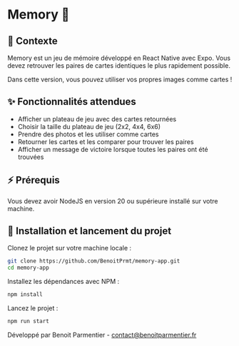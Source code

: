 # Memory 🧠

## 📱 Contexte
Memory est un jeu de mémoire développé en React Native avec Expo. Vous devez retrouver les paires de cartes identiques le plus rapidement possible.

Dans cette version, vous pouvez utiliser vos propres images comme cartes !

## ✨ Fonctionnalités attendues
- Afficher un plateau de jeu avec des cartes retournées
- Choisir la taille du plateau de jeu (2x2, 4x4, 6x6)
- Prendre des photos et les utiliser comme cartes
- Retourner les cartes et les comparer pour trouver les paires
- Afficher un message de victoire lorsque toutes les paires ont été trouvées

## ⚡️️ Prérequis
Vous devez avoir NodeJS en version 20 ou supérieure installé sur votre machine.

## 🚀 Installation et lancement du projet

Clonez le projet sur votre machine locale :
```bash
git clone https://github.com/BenoitPrmt/memory-app.git
cd memory-app
```

Installez les dépendances avec NPM :
```bash
npm install
```

Lancez le projet :
```bash
npm run start
```

Développé par Benoit Parmentier - contact@benoitparmentier.fr
